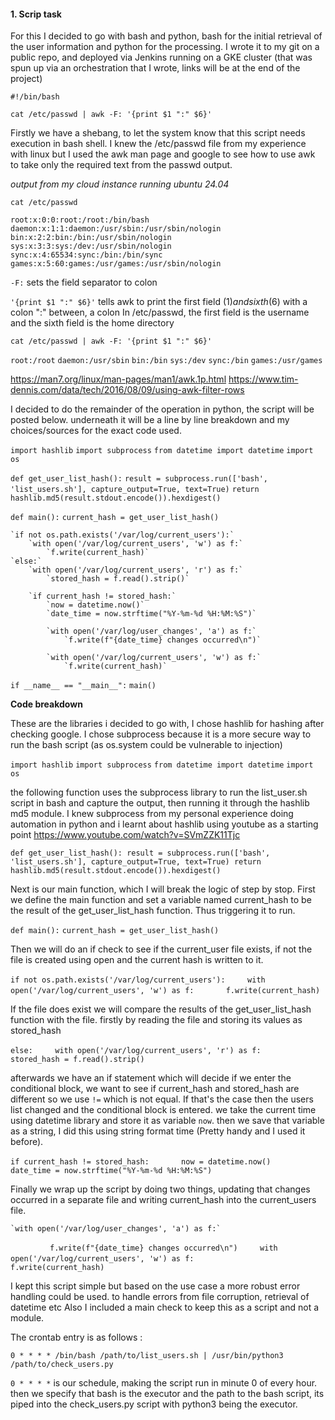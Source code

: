 
#### 1. Scrip task

For this I decided to go with bash and python, bash for the initial retrieval of the user information and python for the processing. I wrote it to my git on a public repo, and deployed via Jenkins running on a GKE cluster (that was spun up via an orchestration that I wrote, links will be at the end of the project)

`#!/bin/bash`

`cat /etc/passwd | awk -F: '{print $1 ":" $6}'`

Firstly we have a shebang, to let the system know that this script needs execution in bash shell.
I knew the /etc/passwd file from my experience with linux but I used the awk man page and google to see how to use awk to take only the required text from the passwd output.

*output from my cloud instance running ubuntu 24.04*

`cat /etc/passwd` 

`root:x:0:0:root:/root:/bin/bash`
`daemon:x:1:1:daemon:/usr/sbin:/usr/sbin/nologin`
`bin:x:2:2:bin:/bin:/usr/sbin/nologin`
`sys:x:3:3:sys:/dev:/usr/sbin/nologin`
`sync:x:4:65534:sync:/bin:/bin/sync`
`games:x:5:60:games:/usr/games:/usr/sbin/nologin`

`-F:` sets the field separator to colon 

 `'{print $1 ":" $6}'` tells awk to print the first field ($1) and sixth ($6) with a colon ":" between, a colon
 In /etc/passwd, the first field is the username and the sixth field is the home directory

`cat /etc/passwd | awk -F: '{print $1 ":" $6}'`

`root:/root`
`daemon:/usr/sbin`
`bin:/bin`
`sys:/dev`
`sync:/bin`
`games:/usr/games`

https://man7.org/linux/man-pages/man1/awk.1p.html
https://www.tim-dennis.com/data/tech/2016/08/09/using-awk-filter-rows

I decided to do the remainder of the operation in python, the script will be posted below. underneath it will be a line by line breakdown and my choices/sources for the exact code used.

`import hashlib`
`import subprocess`
`from datetime import datetime`
`import os`

`def get_user_list_hash():`
    `result = subprocess.run(['bash', 'list_users.sh'], capture_output=True, text=True)`
    `return hashlib.md5(result.stdout.encode()).hexdigest()`

`def main():`
    `current_hash = get_user_list_hash()`
    
    `if not os.path.exists('/var/log/current_users'):`
        `with open('/var/log/current_users', 'w') as f:`
            `f.write(current_hash)`
    `else:`
        `with open('/var/log/current_users', 'r') as f:`
            `stored_hash = f.read().strip()`
        
        `if current_hash != stored_hash:`
            `now = datetime.now()`
            `date_time = now.strftime("%Y-%m-%d %H:%M:%S")`
            
            `with open('/var/log/user_changes', 'a') as f:`
                `f.write(f"{date_time} changes occurred\n")`
            
            `with open('/var/log/current_users', 'w') as f:`
                `f.write(current_hash)`

`if __name__ == "__main__":`
    `main()`


**Code breakdown**


These are the libraries i decided to go with, I chose hashlib for hashing after checking google. I chose subprocess because it is a more secure way to run the bash script (as os.system could be vulnerable to injection)

`import hashlib`
`import subprocess`
`from datetime import datetime`
`import os`

the following function uses the subprocess library to run the list_user.sh script in bash and capture the output, then running it through the hashlib md5 module. I knew subprocess from my personal experience doing automation in python and i learnt about hashlib using youtube as a starting point https://www.youtube.com/watch?v=SVmZZK11Tjc

`def get_user_list_hash(): result = subprocess.run(['bash', 'list_users.sh'], capture_output=True, text=True) return hashlib.md5(result.stdout.encode()).hexdigest()`

Next is our main function, which I will break the logic of step by stop. First we define the main function and set a variable named current_hash to be the result of the get_user_list_hash function. Thus triggering it to run.

`def main():`
	`current_hash = get_user_list_hash()`

Then we will do an if check to see if the current_user file exists, if not the file is created using open and the current hash is written to it.

`if not os.path.exists('/var/log/current_users'):`
        `with open('/var/log/current_users', 'w') as f:`
            `f.write(current_hash)`

If the file does exist we will compare the results of the get_user_list_hash function with the file. firstly by reading the file and storing its values as stored_hash

`else:`
        `with open('/var/log/current_users', 'r') as f:`
            `stored_hash = f.read().strip()`

afterwards we have an if statement which will decide if we enter the conditional block, we want to see if current_hash and stored_hash are different so we use `!=` which is not equal. If that's the case then the users list changed and the conditional block is entered. we take the current time using datetime library and store it as variable `now`. then we save that variable as a string, I did this using string format time (Pretty handy and I used it before).

`if current_hash != stored_hash:`
            `now = datetime.now()`
            `date_time = now.strftime("%Y-%m-%d %H:%M:%S")`

Finally we wrap up the script by doing two things, updating that changes occurred in a separate file and writing current_hash into the current_users file.

	`with open('/var/log/user_changes', 'a') as f:`
                `f.write(f"{date_time} changes occurred\n")`
        `with open('/var/log/current_users', 'w') as f:`
                `f.write(current_hash)`


I kept this script simple but based on the use case a more robust error handling could be used. to handle errors from file corruption, retrieval of datetime etc
Also I included a main check to keep this as a script and not a module.

The crontab entry is as follows : 


`0 * * * * /bin/bash /path/to/list_users.sh | /usr/bin/python3 /path/to/check_users.py`


`0 * * * *` is our schedule, making the script run in minute 0 of every hour.
then we specify that bash is the executor and the path to the bash script, its piped into the check_users.py script with python3 being the executor.
